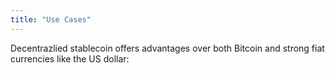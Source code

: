 ```yaml
---
title: "Use Cases"
---
```

Decentrazlied stablecoin offers advantages over both Bitcoin and strong fiat currencies like the US dollar: